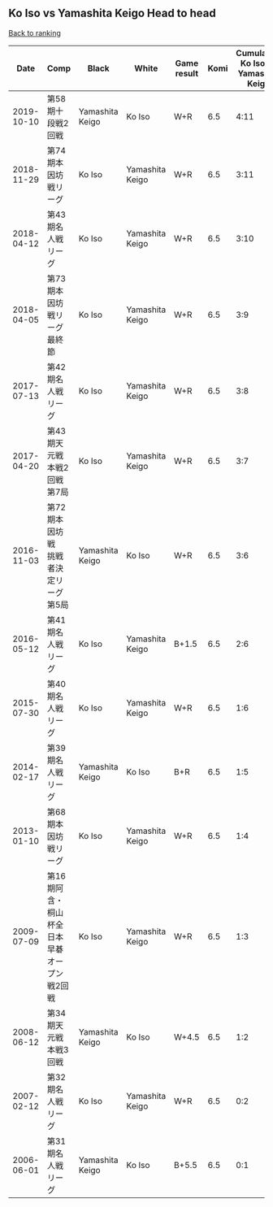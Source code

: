 ## Ko Iso vs Yamashita Keigo Head to head

[Back to ranking](../../index.md)




| **Date** | **Comp** | **Black** | **White** | **Game result** | **Komi** | **Cumulative Ko Iso vs Yamashita Keigo** | **Ko Iso streak** | **Yamashita Keigo streak** | 
| --- | --- | --- | --- | --- | --- | --- | --- | --- |
| 2019-10-10 | 第58期十段戦2回戦 | Yamashita Keigo | Ko Iso | W+R | 6.5 | 4:11 | 1 | 0 | 
| 2018-11-29 | 第74期本因坊戦リーグ | Ko Iso | Yamashita Keigo | W+R | 6.5 | 3:11 | 0 | 5 | 
| 2018-04-12 | 第43期名人戦リーグ | Ko Iso | Yamashita Keigo | W+R | 6.5 | 3:10 | 0 | 4 | 
| 2018-04-05 | 第73期本因坊戦リーグ最終節  | Ko Iso | Yamashita Keigo | W+R | 6.5 | 3:9 | 0 | 3 | 
| 2017-07-13 | 第42期名人戦リーグ | Ko Iso | Yamashita Keigo | W+R | 6.5 | 3:8 | 0 | 2 | 
| 2017-04-20 | 第43期天元戦　本戦2回戦第7局 | Ko Iso | Yamashita Keigo | W+R | 6.5 | 3:7 | 0 | 1 | 
| 2016-11-03 | 第72期本因坊戦　挑戦者決定リーグ第5局 | Yamashita Keigo | Ko Iso | W+R | 6.5 | 3:6 | 2 | 0 | 
| 2016-05-12 | 第41期名人戦リーグ | Ko Iso | Yamashita Keigo | B+1.5 | 6.5 | 2:6 | 1 | 0 | 
| 2015-07-30 | 第40期名人戦リーグ | Ko Iso | Yamashita Keigo | W+R | 6.5 | 1:6 | 0 | 4 | 
| 2014-02-17 | 第39期名人戦リーグ | Yamashita Keigo | Ko Iso | B+R | 6.5 | 1:5 | 0 | 3 | 
| 2013-01-10 | 第68期本因坊戦リーグ | Ko Iso | Yamashita Keigo | W+R | 6.5 | 1:4 | 0 | 2 | 
| 2009-07-09 | 第16期阿含・桐山杯全日本早碁オープン戦2回戦 | Ko Iso | Yamashita Keigo | W+R | 6.5 | 1:3 | 0 | 1 | 
| 2008-06-12 | 第34期天元戦本戦3回戦 | Yamashita Keigo | Ko Iso | W+4.5 | 6.5 | 1:2 | 1 | 0 | 
| 2007-02-12 | 第32期名人戦リーグ | Ko Iso | Yamashita Keigo | W+R | 6.5 | 0:2 | 0 | 2 | 
| 2006-06-01 | 第31期名人戦リーグ | Yamashita Keigo | Ko Iso | B+5.5 | 6.5 | 0:1 | 0 | 1 |




